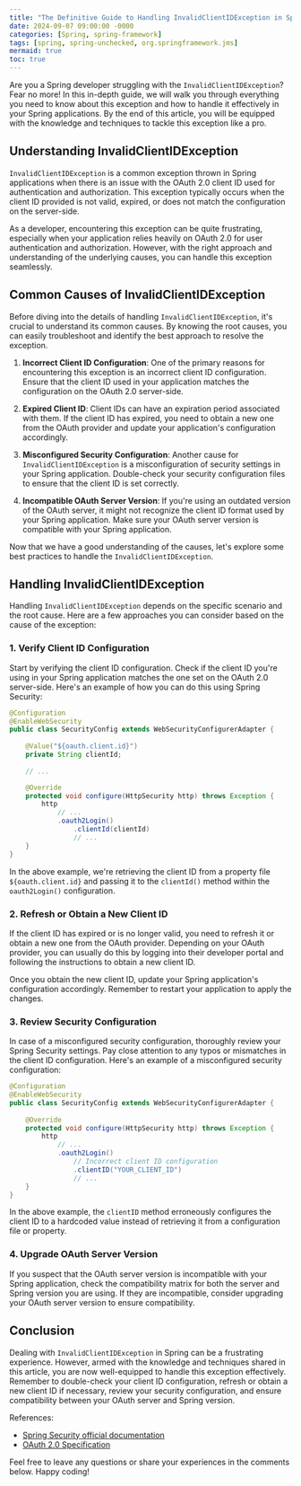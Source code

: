 ```yaml
---
title: "The Definitive Guide to Handling InvalidClientIDException in Spring"
date: 2024-09-07 09:00:00 -0000
categories: [Spring, spring-framework]
tags: [spring, spring-unchecked, org.springframework.jms]
mermaid: true
toc: true
---
```



Are you a Spring developer struggling with the `InvalidClientIDException`? Fear no more! In this in-depth guide, we will walk you through everything you need to know about this exception and how to handle it effectively in your Spring applications. By the end of this article, you will be equipped with the knowledge and techniques to tackle this exception like a pro.

## Understanding InvalidClientIDException

`InvalidClientIDException` is a common exception thrown in Spring applications when there is an issue with the OAuth 2.0 client ID used for authentication and authorization. This exception typically occurs when the client ID provided is not valid, expired, or does not match the configuration on the server-side.

As a developer, encountering this exception can be quite frustrating, especially when your application relies heavily on OAuth 2.0 for user authentication and authorization. However, with the right approach and understanding of the underlying causes, you can handle this exception seamlessly.

## Common Causes of InvalidClientIDException

Before diving into the details of handling `InvalidClientIDException`, it's crucial to understand its common causes. By knowing the root causes, you can easily troubleshoot and identify the best approach to resolve the exception.

1. **Incorrect Client ID Configuration**: One of the primary reasons for encountering this exception is an incorrect client ID configuration. Ensure that the client ID used in your application matches the configuration on the OAuth 2.0 server-side.

2. **Expired Client ID**: Client IDs can have an expiration period associated with them. If the client ID has expired, you need to obtain a new one from the OAuth provider and update your application's configuration accordingly.

3. **Misconfigured Security Configuration**: Another cause for `InvalidClientIDException` is a misconfiguration of security settings in your Spring application. Double-check your security configuration files to ensure that the client ID is set correctly.

4. **Incompatible OAuth Server Version**: If you're using an outdated version of the OAuth server, it might not recognize the client ID format used by your Spring application. Make sure your OAuth server version is compatible with your Spring application.

Now that we have a good understanding of the causes, let's explore some best practices to handle the `InvalidClientIDException`.

## Handling InvalidClientIDException

Handling `InvalidClientIDException` depends on the specific scenario and the root cause. Here are a few approaches you can consider based on the cause of the exception:

### 1. Verify Client ID Configuration

Start by verifying the client ID configuration. Check if the client ID you're using in your Spring application matches the one set on the OAuth 2.0 server-side. Here's an example of how you can do this using Spring Security:

```java
@Configuration
@EnableWebSecurity
public class SecurityConfig extends WebSecurityConfigurerAdapter {
  
    @Value("${oauth.client.id}")
    private String clientId;
 
    // ...

    @Override
    protected void configure(HttpSecurity http) throws Exception {
        http
            // ...
            .oauth2Login()
                .clientId(clientId)
                // ...
    }
}
```

In the above example, we're retrieving the client ID from a property file `${oauth.client.id}` and passing it to the `clientId()` method within the `oauth2Login()` configuration.

### 2. Refresh or Obtain a New Client ID

If the client ID has expired or is no longer valid, you need to refresh it or obtain a new one from the OAuth provider. Depending on your OAuth provider, you can usually do this by logging into their developer portal and following the instructions to obtain a new client ID.

Once you obtain the new client ID, update your Spring application's configuration accordingly. Remember to restart your application to apply the changes.

### 3. Review Security Configuration

In case of a misconfigured security configuration, thoroughly review your Spring Security settings. Pay close attention to any typos or mismatches in the client ID configuration. Here's an example of a misconfigured security configuration:

```java
@Configuration
@EnableWebSecurity
public class SecurityConfig extends WebSecurityConfigurerAdapter {
    
    @Override
    protected void configure(HttpSecurity http) throws Exception {
        http
            // ...
            .oauth2Login()
                // Incorrect client ID configuration
                .clientID("YOUR_CLIENT_ID")
                // ...
    }
}
```

In the above example, the `clientID` method erroneously configures the client ID to a hardcoded value instead of retrieving it from a configuration file or property.

### 4. Upgrade OAuth Server Version

If you suspect that the OAuth server version is incompatible with your Spring application, check the compatibility matrix for both the server and Spring version you are using. If they are incompatible, consider upgrading your OAuth server version to ensure compatibility.

## Conclusion

Dealing with `InvalidClientIDException` in Spring can be a frustrating experience. However, armed with the knowledge and techniques shared in this article, you are now well-equipped to handle this exception effectively. Remember to double-check your client ID configuration, refresh or obtain a new client ID if necessary, review your security configuration, and ensure compatibility between your OAuth server and Spring version.

References:
- [Spring Security official documentation](https://docs.spring.io/spring-security/reference/oauth2.html)
- [OAuth 2.0 Specification](https://tools.ietf.org/html/rfc6749)

Feel free to leave any questions or share your experiences in the comments below. Happy coding!

